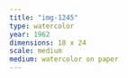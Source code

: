 ```yaml
---
title: "img-1245"
type: watercolor
year: 1962
dimensions: 18 x 24
scale: medium
medium: watercolor on paper
---
```

